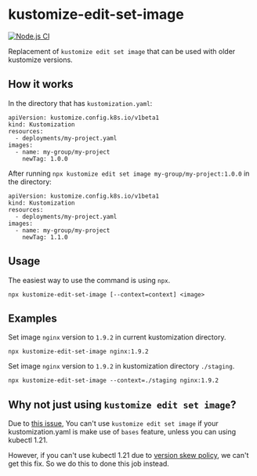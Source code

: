 # kustomize-edit-set-image

[![Node.js CI](https://github.com/inoxth/kustomize-edit-set-image/actions/workflows/node.js.yml/badge.svg)](https://github.com/inoxth/kustomize-edit-set-image/actions/workflows/node.js.yml)

Replacement of `kustomize edit set image` that can be used with older kustomize versions.

## How it works

In the directory that has `kustomization.yaml`:

```
apiVersion: kustomize.config.k8s.io/v1beta1
kind: Kustomization
resources:
  - deployments/my-project.yaml
images:
  - name: my-group/my-project
    newTag: 1.0.0
```

After running `npx kustomize edit set image my-group/my-project:1.0.0` in the directory:

```
apiVersion: kustomize.config.k8s.io/v1beta1
kind: Kustomization
resources:
  - deployments/my-project.yaml
images:
  - name: my-group/my-project
    newTag: 1.1.0
```

## Usage

The easiest way to use the command is using `npx`.

```
npx kustomize-edit-set-image [--context=context] <image>
```

## Examples

Set image `nginx` version to `1.9.2` in current kustomization directory.

```
npx kustomize-edit-set-image nginx:1.9.2
```

Set image `nginx` version to `1.9.2` in kustomization directory `./staging`.

```
npx kustomize-edit-set-image --context=./staging nginx:1.9.2
```

## Why not just using `kustomize edit set image`?

Due to [this issue](https://github.com/kubernetes-sigs/kustomize/issues/1556),
You can't use `kustomize edit set image` if your kustomization.yaml is make use of `bases` feature,
unless you can using kubectl 1.21.

However, if you can't use kubectl 1.21 due to [version skew policy](https://kubernetes.io/releases/version-skew-policy/),
we can't get this fix. So we do this to done this job instead.
